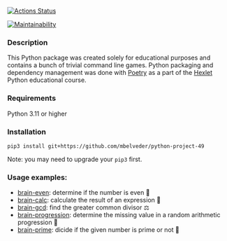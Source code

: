 [![Actions Status](https://github.com/mbelveder/python-project-49/workflows/hexlet-check/badge.svg)](https://github.com/mbelveder/python-project-49/actions)

[![Maintainability](https://api.codeclimate.com/v1/badges/6782d3b6879fb613686b/maintainability)](https://codeclimate.com/github/mbelveder/python-project-49/maintainability)

### Description
This Python package was created solely for educational purposes and contains a bunch of trivial command line games. Python packaging and dependency management was done with [Poetry](https://python-poetry.org/) as a part of the [Hexlet](https://ru.hexlet.io/) Python educational course.

### Requirements

Python 3.11 or higher

### Installation

`pip3 install git+https://github.com/mbelveder/python-project-49`

Note: you may need to upgrade your `pip3` first.

### Usage examples:
- [brain-even](https://asciinema.org/a/jiGOmoK9l74BggTW6E6CEpBUA): determine if the number is even 🧠
- [brain-calc](https://asciinema.org/a/hwyChjqOheuYjJNP2QbvwI4yQ): calculate the result of an expression 🔢
- [brain-gcd](https://asciinema.org/a/4TDgiUaUXG4CUKCXiFbE7X5Cv): find the greater common divisor ⚖️
- [brain-progression](https://asciinema.org/a/Fg29Tkoj4L1nA0hTos6g3xOMH): determine the missing value in a random arithmetic progression 🤔
- [brain-prime](https://asciinema.org/a/RR1TI0BDoD1CPbP76TW96HHha): dicide if the given number is prime or not 🤯